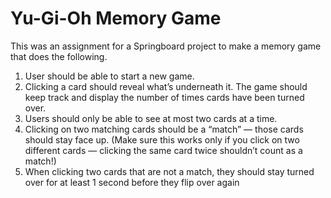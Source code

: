 # Yu-Gi-Oh Memory Game

This was an assignment for a Springboard project to make a memory game that does the following.

1. User should be able to start a new game.
2. Clicking a card should reveal what’s underneath it. The game should keep track and display the number of times cards have been turned over.
3. Users should only be able to see at most two cards at a time.
4. Clicking on two matching cards should be a “match” — those cards should stay face up. (Make sure this works only if you click on two different cards — clicking the same card twice shouldn’t count as a match!)
5. When clicking two cards that are not a match, they should stay turned over for at least 1 second before they flip over again
